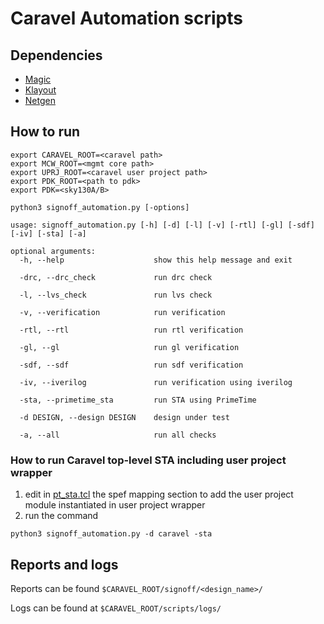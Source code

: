 # Caravel Automation scripts

## Dependencies
- [Magic](https://github.com/RTimothyEdwards/magic)
- [Klayout](https://github.com/KLayout/klayout)
- [Netgen](https://github.com/RTimothyEdwards/netgen)

## How to run
````
export CARAVEL_ROOT=<caravel path>
export MCW_ROOT=<mgmt core path>
export UPRJ_ROOT=<caravel user project path>
export PDK_ROOT=<path to pdk>
export PDK=<sky130A/B>

python3 signoff_automation.py [-options]

usage: signoff_automation.py [-h] [-d] [-l] [-v] [-rtl] [-gl] [-sdf] [-iv] [-sta] [-a]

optional arguments:
  -h, --help                    show this help message and exit

  -drc, --drc_check             run drc check

  -l, --lvs_check               run lvs check

  -v, --verification            run verification

  -rtl, --rtl                   run rtl verification

  -gl, --gl                     run gl verification

  -sdf, --sdf                   run sdf verification

  -iv, --iverilog               run verification using iverilog

  -sta, --primetime_sta         run STA using PrimeTime

  -d DESIGN, --design DESIGN    design under test

  -a, --all                     run all checks
````
### How to run Caravel top-level STA including user project wrapper
1. edit in [pt_sta.tcl](https://github.com/efabless/caravel/blob/caravel_redesign/scripts/pt_sta.tcl#L69) the spef mapping section to add the user project module instantiated in user project wrapper
2. run the command
  ````
  python3 signoff_automation.py -d caravel -sta
  ````
## Reports and logs

Reports can be found `$CARAVEL_ROOT/signoff/<design_name>/`

Logs can be found at `$CARAVEL_ROOT/scripts/logs/`
